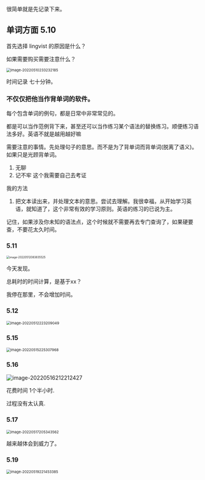 很简单就是先记录下来。

## 单词方面 5.10

首先选择 lingvist 的原因是什么？

如果需要购买需要注意什么？



<img src="C:/Users/%E5%BD%AD%E9%80%B8%E9%92%8A/AppData/Roaming/Typora/typora-user-images/image-20220510233232185.png" alt="image-20220510233232185" style="zoom:67%;" />



时间记录 七十分钟。



### 不仅仅把他当作背单词的软件。

每个包含单词的例句，都是日常中非常常见的。

都是可以当作范例背下来，甚至还可以当作练习某个语法的替换练习。顺便练习语法多好。英语不就是越用越好嘛



需要注意的事情。先处理句子的意思。而不是为了背单词而背单词(脱离了语义)。如果只是光顾背单词。

1. 无聊
2. 记不牢 这个我需要自己去考证





我的方法

1. 把文本读出来，并处理文本的意思。尝试去理解。我很幸福，从开始学习英语，就知道了，这个非常有效的学习原则。英语的练习的已说为主。

记住，如果涉及你未知的语法点，这个时候就不需要再去专门查询了，如果硬要查，不要花太久时间。



### 5.11 

<img src="%E8%87%AA%E5%AD%A6%E8%8B%B1%E8%AF%AD%E4%B9%8B%E8%B7%AF.assets/image-20220512083835525.png" alt="image-20220512083835525" style="zoom:50%;" />

今天发现。

总耗时的时间计算，是基于xx？

我停在那里，不会增加时间。



### 5.12

<img src="%E8%87%AA%E5%AD%A6%E8%8B%B1%E8%AF%AD%E4%B9%8B%E8%B7%AF.assets/image-20220512223209049.png" alt="image-20220512223209049" style="zoom:67%;" />





### 5.15

<img src="%E8%87%AA%E5%AD%A6%E8%8B%B1%E8%AF%AD%E4%B9%8B%E8%B7%AF.assets/image-20220515225307968.png" alt="image-20220515225307968" style="zoom:67%;" />





### 5.16

![image-20220516212212427](%E8%87%AA%E5%AD%A6%E8%8B%B1%E8%AF%AD%E4%B9%8B%E8%B7%AF.assets/image-20220516212212427.png)



花费时间 1个半小时.



过程没有太认真.









### 5.17

<img src="%E8%87%AA%E5%AD%A6%E8%8B%B1%E8%AF%AD%E4%B9%8B%E8%B7%AF.assets/image-20220517205343562.png" alt="image-20220517205343562" style="zoom:67%;" />



越来越体会到威力了。









### 5.19

<img src="%E8%87%AA%E5%AD%A6%E8%8B%B1%E8%AF%AD%E4%B9%8B%E8%B7%AF.assets/image-20220519221453385.png" alt="image-20220519221453385" style="zoom:67%;" />
